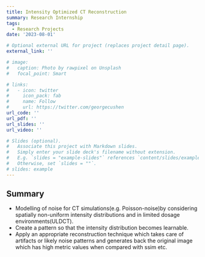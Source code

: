 ```yaml
---
title: Intensity Optimized CT Reconstruction
summary: Research Internship
tags:
  - Research Projects
date: '2023-08-01'

# Optional external URL for project (replaces project detail page).
external_link: ''

# image:
#   caption: Photo by rawpixel on Unsplash
#   focal_point: Smart

# links:
#   - icon: twitter
#     icon_pack: fab
#     name: Follow
#     url: https://twitter.com/georgecushen
url_code: ''
url_pdf: ''
url_slides: ''
url_video: ''

# Slides (optional).
#   Associate this project with Markdown slides.
#   Simply enter your slide deck's filename without extension.
#   E.g. `slides = "example-slides"` references `content/slides/example-slides.md`.
#   Otherwise, set `slides = ""`.
# slides: example
---
```


## Summary 
- Modelling of noise for CT simulations(e.g. Poisson-noise)by considering spatially non-uniform intensity distributions and in limited dosage environments(ULDCT). 
- Create a pattern so that the intensity distribution becomes learnable.
- Apply an appropriate reconstruction technique which takes care of artifacts or likely noise patterns and generates back the original image which has high metric values when compared with ssim etc.